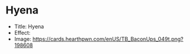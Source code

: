 # Hyena
- Title:  Hyena
- Effect:  
- Image:  https://cards.hearthpwn.com/enUS/TB_BaconUps_049t.png?198608
